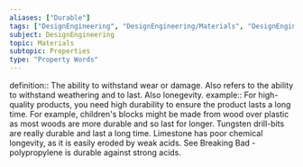 ```yaml
---
aliases: ["Durable"]
tags: ["DesignEngineering", "DesignEngineering/Materials", "DesignEngineering/Materials/Properties", "DesignEngineering/Materials/Properties/PropertyWords"]
subject: DesignEngineering
topic: Materials
subtopic: Properties
type: "Property Words"
---
```


definition:: The ability to withstand wear or damage. Also refers to the ability to withstand weathering and to last. Also lonegevity.
example:: For high-quality products, you need high durability to ensure the product lasts a long time. For example, children's blocks might be made from wood over plastic as most woods are more durable and so last for longer. Tungsten drill-bits are really durable and last a long time. Limestone has poor chemical longevity, as it is easily eroded by weak acids. See Breaking Bad - polypropylene is durable against strong acids.